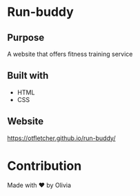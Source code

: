# Run-buddy

## Purpose
A website that offers fitness training service

## Built with
* HTML
* CSS

## Website
https://otfletcher.github.io/run-buddy/

# Contribution
Made with ❤️ by Olivia

